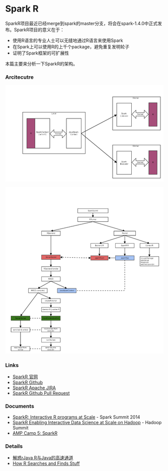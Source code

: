 # Spark R
SparkR项目最近已经merge到spark的master分支，将会在spark-1.4.0中正式发布。SparkR项目的意义在于：

- 使用R语言的专业人士可以无缝地通过R语言来使用Spark
- 在Spark上可以使用R的上千个package，避免重复发明轮子
- 证明了Spark框架的可扩展性

本篇主要来分析一下SparkR的架构。


### Arcitecutre


![](/images/spark_r_dataflow.png)

![](/images/spark_r_workflow.png)



### Links
- [SparkR 官网](http://amplab-extras.github.io/SparkR-pkg/)
- [SparkR Github](https://github.com/amplab-extras/SparkR-pkg)
- [SparkR Apache JIRA](https://issues.apache.org/jira/browse/SPARK-5654)
- [SparkR Github Pull Request](https://github.com/apache/spark/pull/5096)


### Documents
- [SparkR: Interactive R programs at Scale](http://spark-summit.org/2014/talk/sparkr-interactive-r-programs-at-scale-2) - Spark Summit 2014
- [SparkR Enabling Interactive Data Science at Scale on Hadoop](https://www.youtube.com/watch?v=Y21t3Taw7i8) - Hadoop Summit
- [AMP Camp 5: SparkR](https://www.youtube.com/watch?v=OxVIns6zvlk)


### Details
- [解惑rJava R与Java的高速通道](http://blog.fens.me/r-rjava-java/)
- [How R Searches and Finds Stuff](http://blog.obeautifulcode.com/R/How-R-Searches-And-Finds-Stuff/)

